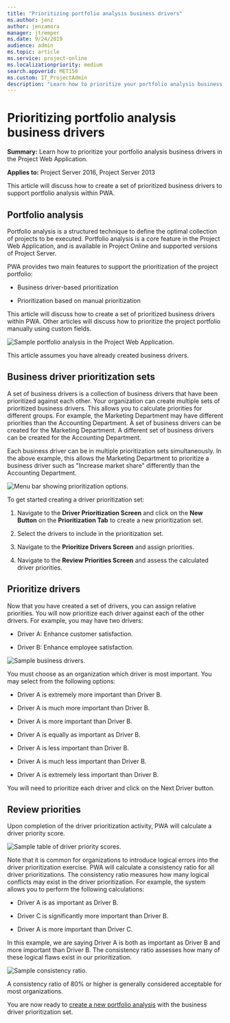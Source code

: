 ```yaml
---
title: "Prioritizing portfolio analysis business drivers"
ms.author: jenz
author: jenzamora
manager: jtremper
ms.date: 9/24/2019
audience: admin
ms.topic: article
ms.service: project-online
ms.localizationpriority: medium
search.appverid: MET150
ms.custom: IT_ProjectAdmin
description: "Learn how to prioritize your portfolio analysis business drivers in the Project Web Application."
---
```


# Prioritizing portfolio analysis business drivers

**Summary:** Learn how to prioritize your portfolio analysis business drivers in the Project Web Application.

**Applies to:** Project Server 2016, Project Server 2013

This article will discuss how to create a set of prioritized business drivers to support portfolio analysis within PWA.

## Portfolio analysis

Portfolio analysis is a structured technique to define the optimal collection of projects to be executed. Portfolio analysis is a core feature in the Project Web Application, and is available in Project Online and supported versions of Project Server.

PWA provides two main features to support the prioritization of the project portfolio:

- Business driver-based prioritization

- Prioritization based on manual prioritization

This article will discuss how to create a set of prioritized business drivers within PWA. Other articles will discuss how to prioritize the project portfolio manually using custom fields.

![Sample portfolio analysis in the Project Web Application.](media/01-image1.png)

This article assumes you have already created business drivers.

## Business driver prioritization sets

A set of business drivers is a collection of business drivers that have been prioritized against each other. Your organization can create multiple sets of prioritized business drivers. This allows you to calculate priorities for different groups. For example, the Marketing Department may have different priorities than the Accounting Department. A set of business drivers can be created for the Marketing Department. A different set of business drivers can be created for the Accounting Department.

Each business driver can be in multiple prioritization sets simultaneously. In the above example, this allows the Marketing Department to prioritize a business driver such as "Increase market share" differently than the Accounting Department.

![Menu bar showing prioritization options.](media/03-image2.png)

To get started creating a driver prioritization set:

1. Navigate to the **Driver Prioritization Screen** and click on the **New Button** on the **Prioritization Tab** to create a new prioritization set.

2. Select the drivers to include in the prioritization set.

3. Navigate to the **Prioritize Drivers Screen** and assign priorities.

4. Navigate to the **Review Priorities Screen** and assess the calculated driver priorities.

## Prioritize drivers

Now that you have created a set of drivers, you can assign relative priorities. You will now prioritize each driver against each of the other drivers. For example, you may have two drivers:

- Driver A: Enhance customer satisfaction.

- Driver B: Enhance employee satisfaction.

![Sample business drivers.](media/01-image4.png)

You must choose as an organization which driver is most important. You may select from the following options:

- Driver A is extremely more important than Driver B.

- Driver A is much more important than Driver B.

- Driver A is more important than Driver B.

- Driver A is equally as important as Driver B.

- Driver A is less important than Driver B.

- Driver A is much less important than Driver B.

- Driver A is extremely less important than Driver B.

You will need to prioritize each driver and click on the Next Driver button.

## Review priorities

Upon completion of the driver prioritization activity, PWA will calculate a driver priority score.

![Sample table of driver priority scores.](media/03-image4.png)

Note that it is common for organizations to introduce logical errors into the driver prioritization exercise. PWA will calculate a consistency ratio for all driver prioritizations. The consistency ratio measures how many logical conflicts may exist in the driver prioritization. For example, the system allows you to perform the following calculations:

- Driver A is as important as Driver B.

- Driver C is significantly more important than Driver B.

- Driver A is more important than Driver C.

In this example, we are saying Driver A is both as important as Driver B and more important than Driver B. The consistency ratio assesses how many of these logical flaws exist in our prioritization.

![Sample consistency ratio.](media/03-image5.png)

A consistency ratio of 80% or higher is generally considered acceptable for most organizations.

You are now ready to [create a new portfolio analysis](creating-a-portfolio-analysis.md) with the business driver prioritization set.
